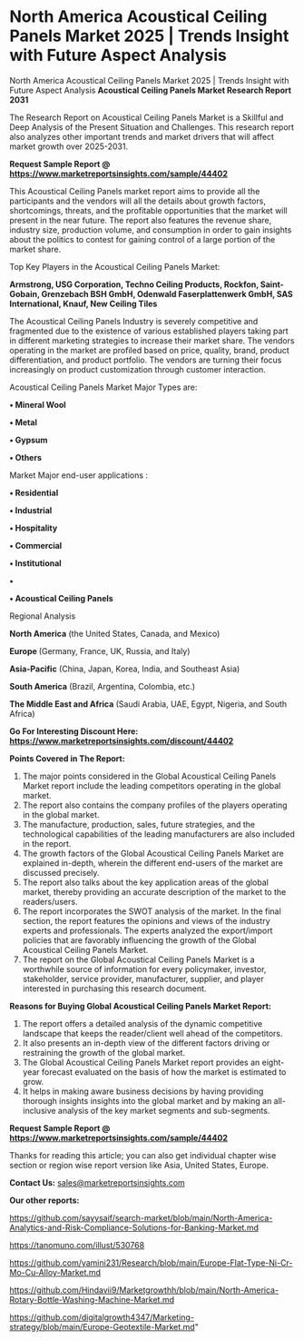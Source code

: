 # North America Acoustical Ceiling Panels Market 2025 | Trends Insight with Future Aspect Analysis
North America Acoustical Ceiling Panels Market 2025 | Trends Insight with Future Aspect Analysis
<strong>Acoustical Ceiling Panels Market Research Report 2031</strong>

The Research Report on Acoustical Ceiling Panels Market is a Skillful and Deep Analysis of the Present Situation and Challenges. This research report also analyzes other important trends and market drivers that will affect market growth over 2025-2031.

<strong>Request Sample Report @ <a href=https://www.marketreportsinsights.com/sample/44402>https://www.marketreportsinsights.com/sample/44402</a></strong>

This Acoustical Ceiling Panels market report aims to provide all the participants and the vendors will all the details about growth factors, shortcomings, threats, and the profitable opportunities that the market will present in the near future. The report also features the revenue share, industry size, production volume, and consumption in order to gain insights about the politics to contest for gaining control of a large portion of the market share.

Top Key Players in the Acoustical Ceiling Panels Market:

<strong>Armstrong, USG Corporation, Techno Ceiling Products, Rockfon, Saint-Gobain, Grenzebach BSH GmbH, Odenwald Faserplattenwerk GmbH, SAS International, Knauf, New Ceiling Tiles</strong>

The Acoustical Ceiling Panels Industry is severely competitive and fragmented due to the existence of various established players taking part in different marketing strategies to increase their market share. The vendors operating in the market are profiled based on price, quality, brand, product differentiation, and product portfolio. The vendors are turning their focus increasingly on product customization through customer interaction.

Acoustical Ceiling Panels Market Major Types are:

<strong>•  Mineral Wool

•  Metal

•  Gypsum

•  Others</strong>

Market Major end-user applications :

<strong>•  Residential

•  Industrial

•  Hospitality

•  Commercial

•  Institutional

•  

•  Acoustical Ceiling Panels</strong>

Regional Analysis

</u><strong><b>North America</b></strong> (the United States, Canada, and Mexico)

<strong><b>Europe </b></strong>(Germany, France, UK, Russia, and Italy)

<strong><b>Asia-Pacific</b></strong> (China, Japan, Korea, India, and Southeast Asia)

<strong><b>South America</b></strong> (Brazil, Argentina, Colombia, etc.)

<strong><b>The Middle East and Africa</b></strong> (Saudi Arabia, UAE, Egypt, Nigeria, and South Africa)

<strong>Go For Interesting Discount Here: <a href=https://www.marketreportsinsights.com/discount/44402>https://www.marketreportsinsights.com/discount/44402</a></strong>

<strong>Points Covered in The Report:</strong>
<ol>
  <li>The major points considered in the Global Acoustical Ceiling Panels Market report include the leading competitors operating in the global market.</li>
  <li>The report also contains the company profiles of the players operating in the global market.</li>
  <li>The manufacture, production, sales, future strategies, and the technological capabilities of the leading manufacturers are also included in the report.</li>
  <li>The growth factors of the Global Acoustical Ceiling Panels Market are explained in-depth, wherein the different end-users of the market are discussed precisely.</li>
  <li>The report also talks about the key application areas of the global market, thereby providing an accurate description of the market to the readers/users.</li>
  <li>The report incorporates the SWOT analysis of the market. In the final section, the report features the opinions and views of the industry experts and professionals. The experts analyzed the export/import policies that are favorably influencing the growth of the Global Acoustical Ceiling Panels Market.</li>
  <li>The report on the Global Acoustical Ceiling Panels Market is a worthwhile source of information for every policymaker, investor, stakeholder, service provider, manufacturer, supplier, and player interested in purchasing this research document.</li>
</ol>
<strong>Reasons for Buying Global Acoustical Ceiling Panels Market Report:</strong>

<ol>
  <li>The report offers a detailed analysis of the dynamic competitive landscape that keeps the reader/client well ahead of the competitors.</li>
  <li>It also presents an in-depth view of the different factors driving or restraining the growth of the global market.</li>
  <li>The Global Acoustical Ceiling Panels Market report provides an eight-year forecast evaluated on the basis of how the market is estimated to grow.</li>
  <li>It helps in making aware business decisions by having providing thorough insights insights into the global market and by making an all-inclusive analysis of the key market segments and sub-segments.</li>
</ol>
<strong>Request Sample Report @ <a href=https://www.marketreportsinsights.com/sample/44402>https://www.marketreportsinsights.com/sample/44402</a></strong>


Thanks for reading this article; you can also get individual chapter wise section or region wise report version like Asia, United States, Europe.

<strong>Contact Us:</strong>
sales@marketreportsinsights.com

<strong>Our other reports:</strong>

<a href=https://github.com/sayysaif/search-market/blob/main/North-America-Analytics-and-Risk-Compliance-Solutions-for-Banking-Market.md>https://github.com/sayysaif/search-market/blob/main/North-America-Analytics-and-Risk-Compliance-Solutions-for-Banking-Market.md</a>

<a href=https://tanomuno.com/illust/530768>https://tanomuno.com/illust/530768</a>

<a href=https://github.com/yamini231/Research/blob/main/Europe-Flat-Type-Ni-Cr-Mo-Cu-Alloy-Market.md>https://github.com/yamini231/Research/blob/main/Europe-Flat-Type-Ni-Cr-Mo-Cu-Alloy-Market.md</a>

<a href=https://github.com/Hindavii9/Marketgrowthh/blob/main/North-America-Rotary-Bottle-Washing-Machine-Market.md>https://github.com/Hindavii9/Marketgrowthh/blob/main/North-America-Rotary-Bottle-Washing-Machine-Market.md</a>

<a href=https://github.com/digitalgrowth4347/Marketing-strategy/blob/main/Europe-Geotextile-Market.md>https://github.com/digitalgrowth4347/Marketing-strategy/blob/main/Europe-Geotextile-Market.md</a>"
